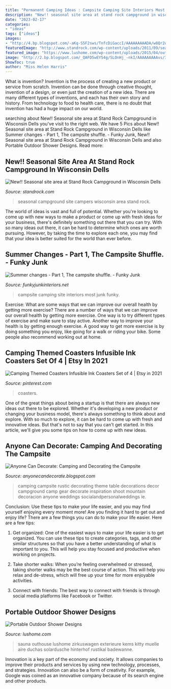 ```yaml
---
title: "Permanent Camping Ideas : Campsite Camping Site Interiors Most Junk Funky"
description: "New!! seasonal site area at stand rock campground in wisconsin dells"
date: "2023-02-17"
categories:
- "ideas"
tags: ["ideas"]
images:
- "http://4.bp.blogspot.com/-aKq-S5F2sws/TnfcDiGaccI/AAAAAAAAADA/w8Qr2uIbxDY/s1600/camping+style+-+table+decor+source+elizatethandesigns.jpg"
featuredImage: "http://www.standrock.com/wp-content/uploads/2011/09/seasonal2.jpg"
featured_image: "https://www.lushome.com/wp-content/uploads/2015/04/outdoor-shower-designs-backyard-ideas-8.jpg"
image: "http://2.bp.blogspot.com/_QAFD5wEY54g/SLOnHj_-nkI/AAAAAAAAAvs/3-YlFZnvMR8/s1600/IMG_0803-1.JPG"
ShowToc: true
author: "Miss Helen Harris"
---
```



What is invention?
Invention is the process of creating a new product or service from scratch. Invention can be done through creative thought, invention of a design, or even just the creation of a new idea. There are many different types of inventions, and each has their own story and history. From technology to food to health care, there is no doubt that invention has had a huge impact on our world.

	

		
searching about New!! Seasonal site area at Stand Rock Campground in Wisconsin Dells you've visit to the right web. We have 5 Pics about New!! Seasonal site area at Stand Rock Campground in Wisconsin Dells like Summer changes - Part 1, The campsite shuffle. - Funky Junk, New!! Seasonal site area at Stand Rock Campground in Wisconsin Dells and also Portable Outdoor Shower Designs. Read more:
		
    
## New!! Seasonal Site Area At Stand Rock Campground In Wisconsin Dells

<img loading=lazy src="http://www.standrock.com/wp-content/uploads/2011/09/seasonal2.jpg" onerror="this.onerror=null;this.src='https://tse4.mm.bing.net/th?id=OIP.4bThYHYD_ve05fQiap6CTAHaE8&amp;pid=15.1';" alt="New!! Seasonal site area at Stand Rock Campground in Wisconsin Dells">

_Source: standrock.com_

>seasonal campground site campers wisconsin area stand rock. 

	

The world of ideas is vast and full of potential. Whether you're looking to come up with new ways to make a product or come up with fresh ideas for your business, there's definitely something out there that you can try. With so many ideas out there, it can be hard to determine which ones are worth pursuing. However, by taking the time to explore each one, you may find that your idea is better suited for the world than ever before.

    
## Summer Changes - Part 1, The Campsite Shuffle. - Funky Junk

<img loading=lazy src="http://2.bp.blogspot.com/_QAFD5wEY54g/SLOnHj_-nkI/AAAAAAAAAvs/3-YlFZnvMR8/s1600/IMG_0803-1.JPG" onerror="this.onerror=null;this.src='https://tse1.mm.bing.net/th?id=OIP.db8M8Jg9Q1Kp8wOzmZstvAHaFj&amp;pid=15.1';" alt="Summer changes - Part 1, The campsite shuffle. - Funky Junk">

_Source: funkyjunkinteriors.net_

>campsite camping site interiors most junk funky. 

	

Exercise: What are some ways that we can improve our overall health by getting more exercise?
There are a number of ways that we can improve our overall health by getting more exercise. One way is to try different types of exercise and make sure to stay active. Another way to improve your health is by getting enough exercise. A good way to get more exercise is by doing something you enjoy, like going for a walk or riding your bike. Some people also recommend working out at home.

    
## Camping Themed Coasters Infusible Ink Coasters Set Of 4 | Etsy In 2021

<img loading=lazy src="https://i.pinimg.com/originals/e4/11/14/e41114e341ca5455ab9dbbc9df2836b5.png" onerror="this.onerror=null;this.src='https://tse2.mm.bing.net/th?id=OIP.OjN2G0ulN77j6xYPE7b73AHaJ4&amp;pid=15.1';" alt="Camping Themed Coasters Infusible Ink Coasters Set of 4 | Etsy in 2021">

_Source: pinterest.com_

>coasters. 

	

One of the great things about being a startup is that there are always new ideas out there to be explored. Whether it's developing a new product or changing your business model, there's always something to think about and explore. With so much to explore, it can be hard to come up with fresh and innovative ideas. But that's not to say that you can't get started. In this article, we'll give you some tips on how to come up with new ideas.

    
## Anyone Can Decorate: Camping And Decorating The Campsite

<img loading=lazy src="http://4.bp.blogspot.com/-aKq-S5F2sws/TnfcDiGaccI/AAAAAAAAADA/w8Qr2uIbxDY/s1600/camping+style+-+table+decor+source+elizatethandesigns.jpg" onerror="this.onerror=null;this.src='https://tse1.mm.bing.net/th?id=OIP.W5bFg_RQHhRbKfyfLWZ0WgHaE7&amp;pid=15.1';" alt="Anyone Can Decorate: Camping and Decorating the Campsite">

_Source: anyonecandecorate.blogspot.com_

>camping campsite rustic decorating theme table decorations decor campground camp gear decorate inspiration shoot mountain decoracion anyone weddings socialandpersonalweddings ie. 

	

Conclusion: Use these tips to make your life easier, and you may find yourself enjoying every moment more!
Are you finding it hard to get out and enjoy life? There are a few things you can do to make your life easier. Here are a few tips: 
1. Get organized: One of the easiest ways to make your life easier is to get organized. You can use these tips to create categories, tags, and other similar structures so that you have a better understanding of what is important to you. This will help you stay focused and productive when working on projects. 

2. Take shorter walks: When you’re feeling overwhelmed or stressed, taking shorter walks may be the best course of action. This will help you relax and de-stress, which will free up your time for more enjoyable activities. 

3. Connect with friends: The best way to connect with friends is through social media platforms like Facebook or Twitter.

    
## Portable Outdoor Shower Designs

<img loading=lazy src="https://www.lushome.com/wp-content/uploads/2015/04/outdoor-shower-designs-backyard-ideas-8.jpg" onerror="this.onerror=null;this.src='https://tse2.mm.bing.net/th?id=OIP.qyJtMwlqL1c5vuum6SVYOQAAAA&amp;pid=15.1';" alt="Portable Outdoor Shower Designs">

_Source: lushome.com_

>sauna outhouse lushome zirkuswagen exterieure kems kitty muelle aire duchas solardusche hinterhof rustikal badewanne. 

	

Innovation is a key part of the economy and society. It allows companies to improve their products and services by using new technology, processes, and strategies. Innovation can also be a form of creativity. For example, Google was coined as an innovative company because of its search engine and other products.

